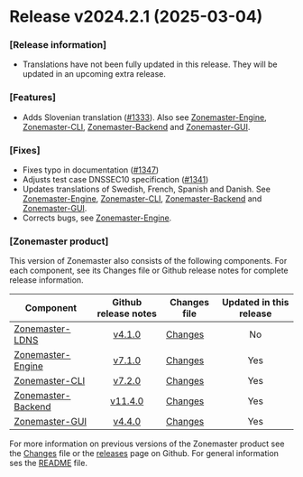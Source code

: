 # Release v2024.2.1 (2025-03-04)

### \[Release information\]
 - Translations have not been fully updated in this release. They will be updated in an upcoming extra release.

### \[Features\]
- Adds Slovenian translation ([#1333]). Also see [Zonemaster-Engine], [Zonemaster-CLI],  [Zonemaster-Backend] and [Zonemaster-GUI].

### \[Fixes\]
- Fixes typo in documentation ([#1347])
- Adjusts test case DNSSEC10 specification ([#1341])
- Updates translations of Swedish, French, Spanish and Danish. See [Zonemaster-Engine], [Zonemaster-CLI], [Zonemaster-Backend] and [Zonemaster-GUI].
- Corrects bugs, see [Zonemaster-Engine].

### \[Zonemaster product\]
This version of Zonemaster also consists of the following components. For each component, see its Changes file or Github release notes for complete release information.

Component            | Github release notes   | Changes file               | Updated in this release
---------------------|:----------------------:|----------------------------|:----------------------:
[Zonemaster-LDNS]    | [v4.1.0][ldns-tag]     | [Changes][ldns-Changes]    | No
[Zonemaster-Engine]  | [v7.1.0][engine-tag]   | [Changes][engine-Changes]  | Yes
[Zonemaster-CLI]     | [v7.2.0][cli-tag]      | [Changes][cli-Changes]     | Yes
[Zonemaster-Backend] | [v11.4.0][backend-tag] | [Changes][backend-Changes] | Yes
[Zonemaster-GUI]     | [v4.4.0][gui-tag]      | [Changes][gui-Changes]     | Yes

For more information on previous versions of the Zonemaster product see the [Changes][zonemaster-Changes] file or the [releases] page on Github. For general information ses the [README] file.

[README]: https://github.com/zonemaster/zonemaster/blob/master/README.md
[releases]: https://github.com/zonemaster/zonemaster/releases

[ldns-tag]: https://github.com/zonemaster/zonemaster-ldns/releases/tag/v4.1.0
[engine-tag]: https://github.com/zonemaster/zonemaster-engine/releases/tag/v7.1.0
[cli-tag]: https://github.com/zonemaster/zonemaster-cli/releases/tag/v7.2.0
[backend-tag]: https://github.com/zonemaster/zonemaster-backend/releases/tag/v11.4.0
[gui-tag]: https://github.com/zonemaster/zonemaster-gui/releases/tag/v4.4.0

[zonemaster-Changes]: https://github.com/zonemaster/zonemaster/blob/master/Changes
[ldns-Changes]: https://github.com/zonemaster/zonemaster-ldns/blob/master/Changes
[engine-Changes]: https://github.com/zonemaster/zonemaster-engine/blob/master/Changes
[cli-Changes]: https://github.com/zonemaster/zonemaster-cli/blob/master/Changes
[backend-Changes]: https://github.com/zonemaster/zonemaster-backend/blob/master/Changes
[gui-Changes]: https://github.com/zonemaster/zonemaster-gui/blob/master/Changes

[Zonemaster-LDNS]: https://github.com/zonemaster/zonemaster-ldns
[Zonemaster-Engine]: https://github.com/zonemaster/zonemaster-engine
[Zonemaster-CLI]: https://github.com/zonemaster/zonemaster-cli
[Zonemaster-Backend]: https://github.com/zonemaster/zonemaster-backend
[Zonemaster-GUI]: https://github.com/zonemaster/zonemaster-gui

[#1333]:    https://github.com/zonemaster/zonemaster/pull/1333
[#1347]:    https://github.com/zonemaster/zonemaster/pull/1347
[#1341]:    https://github.com/zonemaster/zonemaster/pull/1341

